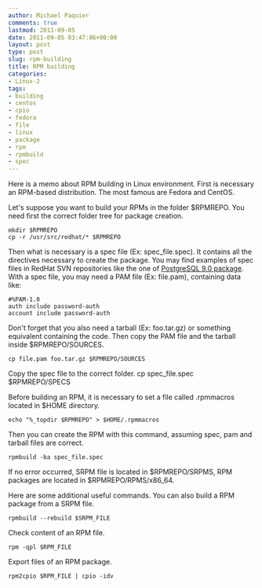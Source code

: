 ```yaml
---
author: Michael Paquier
comments: true
lastmod: 2011-09-05
date: 2011-09-05 03:47:06+00:00
layout: post
type: post
slug: rpm-building
title: RPM building
categories:
- Linux-2
tags:
- building
- centos
- cpio
- fedora
- file
- linux
- package
- rpm
- rpmbuild
- spec
---
```


Here is a memo about RPM building in Linux environment.
First is necessary an RPM-based distribution. The most famous are Fedora and CentOS.

Let's suppose you want to build your RPMs in the folder $RPMREPO.
You need first the correct folder tree for package creation.

    mkdir $RPMREPO
    cp -r /usr/src/redhat/* $RPMREPO

Then what is necessary is a spec file (Ex: spec\_file.spec). It contains all the directives necessary to create the package.
You may find examples of spec files in RedHat SVN repositories like the one of [PostgreSQL 9.0 package](http://postgres-xc.git.sourceforge.net/git/gitweb.cgi?p=postgres-xc/pgxcrpm;a=summary).
With a spec file, you may need a PAM file (Ex: file.pam), containing data like:

    #%PAM-1.0
    auth include password-auth
    account include password-auth

Don't forget that you also need a tarball (Ex: foo.tar.gz) or something equivalent containing the code.
Then copy the PAM file and the tarball inside $RPMREPO/SOURCES.

    cp file.pam foo.tar.gz $RPMREPO/SOURCES

Copy the spec file to the correct folder.
    cp spec_file.spec $RPMREPO/SPECS

Before building an RPM, it is necessary to set a file called .rpmmacros located in $HOME directory.

    echo "%_topdir $RPMREPO" > $HOME/.rpmmacros

Then you can create the RPM with this command, assuming spec, pam and tarball files are correct.

    rpmbuild -ba spec_file.spec

If no error occurred, SRPM file is located in $RPMREPO/SRPMS, RPM packages are located in $RPMREPO/RPMS/x86_64.

Here are some additional useful commands.
You can also build a RPM package from a SRPM file.

    rpmbuild --rebuild $SRPM_FILE

Check content of an RPM file.

    rpm -qpl $RPM_FILE

Export files of an RPM package.

    rpm2cpio $RPM_FILE | cpio -idv

